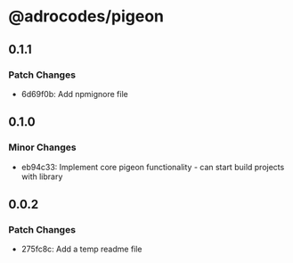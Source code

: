 # @adrocodes/pigeon

## 0.1.1

### Patch Changes

- 6d69f0b: Add npmignore file

## 0.1.0

### Minor Changes

- eb94c33: Implement core pigeon functionality - can start build projects with library

## 0.0.2

### Patch Changes

- 275fc8c: Add a temp readme file
